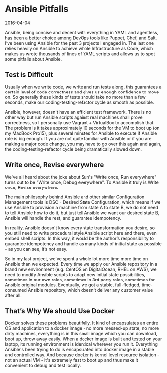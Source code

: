 # Ansible Pitfalls
2016-04-04

Ansible, being concise and decent with everything in YAML and agentless, 
has been a better choice among DevOps tools like Puppet, Chef, and Salt.
I’ve been using Ansible for the past 3 projects I engaged in.
The last one relies heavily on Ansible to achieve whole Infrastructure as Code,
which makes us wrote thousands of lines of YAML scripts and allows us to spot some pitfalls about Ansible.

## Test is Difficult

Usually when we write code, we write and run tests along,
this guarantees a certain level of code correctness and gives us enough confidence to move on.
So generally these kinds of tests should take no more than a few seconds,
make our coding-testing-refactor cycle as smooth as possible.

Ansible, however, doesn't have an efficient test framework.
There is no other way but run Ansible scripts against real machines shall prove correctness,
so I personally use Vagrant + VirtualBox to accomplish that.
The problem is it takes approximately 10 seconds for the VM to boot up (on my MacBook Pro15),
plus several minutes for Ansible to execute if Ansible role is big enough.
If you are not quite familiar with Ansible or if you are making a major code change,
you may have to go over this again and again,
the coding-testing-refactor cycle being dramatically slowed down.

## Write once, Revise everywhere

We've all heard about the joke about Sun's "Write once, Run everywhere" turns out to be "Write once, Debug everywhere".
To Ansible it truly is Write once, Revise everywhere.

The main philosophy behind Ansible and other similar Configuration Management tools is DSC - Desired State Configuration,
which means if we use Ansible to provision a machine from state A to state B,
we do not need to tell Ansible how to do it, but just tell Ansible we want our desired state B,
Ansible will handle the rest, and guarantee idempotency.

In reality, Ansible doesn't know every state transformation you desire,
so you still need to write procedural style Ansible script here and there, even embed shell scripts.
In this way, it would be the author’s responsibility to guarantee idempotency
and handle as many kinds of initial state as possible - as you can see, it’s not easy.

So in my last project, we've spent a whole lot more time more time on Ansible than we expected.
Every time we apply our Ansible repository in a brand new environment
(e.g. CentOS on DigitalOcean, RHEL on AWS),
we need to modify Ansible scripts to adapt new initial state possibilities,
sometimes in our own roles, sometimes in 3rd party roles,
sometimes for Ansible original modules.
Eventually, we got a stable, full-fledged, time-consumed Ansible repository,
which doesn’t deliver any customer value after all.

## That’s Why We should Use Docker

Docker solves these problems beautifully.
It kind of encapsulates an entire OS and application to a docker image - no more messed-up state,
no more dirty machines, everything is in this small image which you can download, boot up, throw away easily.
When a docker image is built and tested on your laptop, its running environment is identical wherever you run it.
Everything Ansible's been trying to do is encapsulated into docker image in a stable and controlled way.
And because docker is kernel level resource isolation - not an actual VM - it's extremely fast to boot up
and thus make it convenient to debug and test locally.
